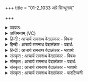 +++
title = "01-2_1033 अग्रे सिन्धूनाम्"

+++
<details><summary>पदपाठः</summary>

अ꣡ग्रे꣢꣯। सि꣡न्धू꣢꣯नाम्। प꣡व꣢꣯मानः। अ꣡र्षसि। अ꣡ग्रे꣢꣯। वा꣣चः꣢। अ꣡ग्रियः꣢। गो꣡षु꣢꣯। ग꣣च्छसि। अ꣡ग्रे꣢꣯। वा꣡ज꣢꣯स्य। भ꣣जसे। मह꣢त्। ध꣡न꣢꣯म्। स्वा꣣यु꣢धः। सु꣡। आयुधः꣢। सो꣣तृ꣡भिः꣢। सो꣣म। सूयसे। १०३३।
</details>

<details><summary>अधिमन्त्रम् (VC)</summary>

- पवमानः सोमः
- त्रय ऋषयः
- जगती
- निषादः
</details>

<details><summary>हिन्दी : आचार्य रामनाथ वेदालंकार - विषयः</summary>

अगले मन्त्र में परमेश्वर का कर्तृत्व वर्णित है।
</details>

<details><summary>हिन्दी : आचार्य रामनाथ वेदालंकार - पदार्थः</summary>

पदार्थान्वय -  हे सोम अर्थात् जगत्स्रष्टा परमात्मन्! (पवमानः)पवित्रकर्ता आप(सिन्धूनाम्)नदियों के(अग्रे)आगे-आगे(अर्षसि)चलते हो,अर्थात् उन्हें आप ही प्रवाहित करते हो।(वाचः)मनुष्यों से उच्चारण की जाती हुई वाणी के(अग्रे)आगे(गच्छसि)चलते हो,अर्थात् आपकी दी हुई वाक्शक्ति से ही मनुष्य व्यक्त वाणी का उच्चारण करते हैं। (अग्रियः) आगे स्थित आप (गोषु) सूर्य-किरणों में (गच्छसि) पहुँचते हो,अर्थात् सूर्य-किरणों को भी आप ही प्रकाशित एवं प्रेरित करते हो और(वाजस्य) अन्न तथा संग्राम के भी (अग्रे) आगे,आप ही जाते हो,अर्थात् अन्न आदि की उत्पत्ति और संग्राम में विजय भी आप ही कराते हो। आप (महत् धनम्) महान् ऐश्वर्य को (भजसे) प्राप्त किये हुए हो। हे (सोम) परमात्मन् ! (स्वायुधाः) उत्तम शस्त्रास्त्र जिसके पास हैं,ऐसे सेनापति के समान रक्षा करने में समर्थ आप (सोतृभिः) ध्यानयज्ञ करनेवाले उपासकों के द्वारा (सूयसे) अभिषुत किये जाते हो,अर्थात् वे आपसे अपने लिए आनन्द-रस को क्षरित करते हैं ॥३॥
</details>

<details><summary>हिन्दी : आचार्य रामनाथ वेदालंकार - भावार्थः</summary>

भावार्थ -  बाहरी जगत् में और शरीर के अन्दर होनेवाली सारी व्यवस्था को सर्वान्तर्यामी परमेश्वर ही कराता है ॥३॥
</details>

<details><summary>संस्कृत : आचार्य रामनाथ वेदालंकार - विषयः</summary>

अथ परमेश्वरस्य कर्तृत्वमाह।
</details>

<details><summary>संस्कृत : आचार्य रामनाथ वेदालंकार - पदार्थः</summary>

पदार्थान्वय -  हे सोम जगत्स्रष्टः परमात्मन् ! (पवमानः) पवित्रकर्ता त्वम् (सिन्धूनाम्) नदीनाम् (अग्रे) अग्रतः (अर्षसि) गच्छसि,त्वमेव ताः प्रवाहयसीत्यर्थः। (वाचः) मनुष्यैः प्रोच्यमानायाः वाण्याः (अग्रे) अग्रतः (गच्छसि) यासि,त्वत्प्रदत्तया शक्त्यैव जनाः व्यक्तां वाचमुच्चारयन्तीत्यर्थः। (अग्रियः) अग्रे भवः सन्।[‘अग्राद्यत्’ अ० ४।४।११६ इत्यनुवृत्तौ ‘घच्छौ च’। अ० ४।४।११७ इत्यनेन अग्रशब्दाद् भावार्थे घप्रत्ययः।] (गोषु) सूर्यकिरणेषु (गच्छसि) यासि,सूर्यकिरणान् त्वमेव प्रकाशयसि प्रेरयसि चेत्यर्थः। अपि च (वाजस्य) अन्नस्य संग्रामस्य वा (अग्रे) अग्रतः गच्छसि,अन्नाद्युत्पत्तिं संग्रामे विजयं चापि त्वमेव कारयसीत्यर्थः। त्वम् (महद्) धनम् विपुलम् ऐश्वर्यम् (भजसे) प्राप्नोषि। हे (सोम) परमात्मन् ! (स्वायुधः) सुशस्त्रास्त्रः सेनापतिरिव रक्षासमर्थः त्वम् (सोतृभिः) ध्यानयज्ञं कुर्वद्भिः उपासकैः (सूयसे) अभिषूय आनन्दं क्षार्यसे ॥३॥
</details>

<details><summary>संस्कृत : आचार्य रामनाथ वेदालंकार - भावार्थः</summary>

भावार्थ -  बाह्ये जगति शरीराभ्यन्तरे च संजायमानां सर्वां व्यवस्थां सर्वान्तर्यामी परमेश्वर एव कारयति ॥३॥
</details>

<details><summary>संस्कृत : आचार्य रामनाथ वेदालंकार - पादटिप्पनी</summary>

टिप्पनी -   १. ऋ० ९।८६।१२ ऋषिः सिकता निवावरी। ‘अर्ष॒त्यग्रे॑’ ‘गच्छति’ ‘अग्रे॒ वाज॑स्य भजते महाध॒नं स्वा॑यु॒धः सो॒तृभिः॑ पूयते॒ वृषा॑’ इति पाठः।
</details>